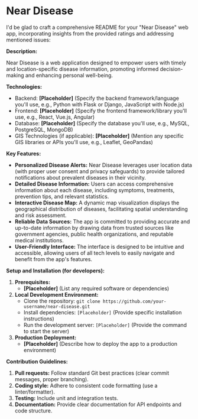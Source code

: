 # Near Disease

I'd be glad to craft a comprehensive README for your "Near Disease" web app, incorporating insights from the provided ratings and addressing mentioned issues:

**Description:**

Near Disease is a web application designed to empower users with timely and location-specific disease information, promoting informed decision-making and enhancing personal well-being.

**Technologies:**

* Backend: **[Placeholder]** (Specify the backend framework/language you'll use, e.g., Python with Flask or Django, JavaScript with Node.js)
* Frontend: **[Placeholder]** (Specify the frontend framework/library you'll use, e.g., React, Vue.js, Angular)
* Database: **[Placeholder]** (Specify the database you'll use, e.g., MySQL, PostgreSQL, MongoDB)
* GIS Technologies (if applicable): **[Placeholder]** (Mention any specific GIS libraries or APIs you'll use, e.g., Leaflet, GeoPandas)


**Key Features:**

* **Personalized Disease Alerts:** Near Disease leverages user location data (with proper user consent and privacy safeguards) to provide tailored notifications about prevalent diseases in their vicinity.
* **Detailed Disease Information:** Users can access comprehensive information about each disease, including symptoms, treatments, prevention tips, and relevant statistics.
* **Interactive Disease Map:** A dynamic map visualization displays the geographical distribution of diseases, facilitating spatial understanding and risk assessment.
* **Reliable Data Sources:** The app is committed to providing accurate and up-to-date information by drawing data from trusted sources like government agencies, public health organizations, and reputable medical institutions.
* **User-Friendly Interface:** The interface is designed to be intuitive and accessible, allowing users of all tech levels to easily navigate and benefit from the app's features.

**Setup and Installation (for developers):**

1. **Prerequisites:**
   - **[Placeholder]** (List any required software or dependencies)
2. **Local Development Environment:**
   - Clone the repository: `git clone https://github.com/your-username/near-disease.git`
   - Install dependencies: `[Placeholder]` (Provide specific installation instructions)
   - Run the development server: `[Placeholder]` (Provide the command to start the server)
3. **Production Deployment:**
   - **[Placeholder]** (Describe how to deploy the app to a production environment)

**Contribution Guidelines:**

1. **Pull requests:** Follow standard Git best practices (clear commit messages, proper branching).
2. **Coding style:** Adhere to consistent code formatting (use a linter/formatter).
3. **Testing:** Include unit and integration tests.
4. **Documentation:** Provide clear documentation for API endpoints and code structure.


